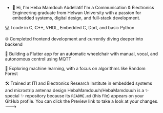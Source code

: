 - 👋  Hi, I'm Heba Mamdouh Abdellatif
I'm a Communication & Electronics Engineering graduate from Helwan University with a passion for embedded systems, digital design, and full-stack development.

💻 I code in C, C++, VHDL, Embedded C, Dart, and basic Python

🌐 Completed frontend development and currently diving deeper into backend

📱 Building a Flutter app for an automatic wheelchair with manual, vocal, and autonomous control using MQTT

🧠 Exploring machine learning, with a focus on algorithms like Random Forest

🛠️ Trained at ITI and Electronics Research Institute in embedded systems and microstrip antenna design
HebaMamdouuh/HebaMamdouuh is a ✨ special ✨ repository because its `README.md` (this file) appears on your GitHub profile.
You can click the Preview link to take a look at your changes.
--->
